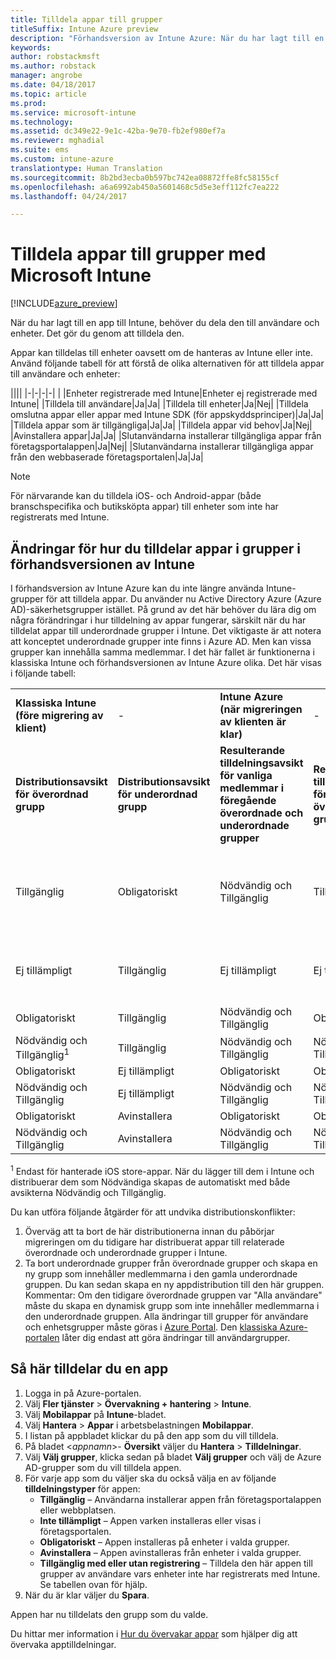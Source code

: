 ```yaml
---
title: Tilldela appar till grupper
titleSuffix: Intune Azure preview
description: "Förhandsversion av Intune Azure: När du har lagt till en app till Intune, behöver du tilldela den till grupper av användare eller enheter."
keywords: 
author: robstackmsft
ms.author: robstack
manager: angrobe
ms.date: 04/18/2017
ms.topic: article
ms.prod: 
ms.service: microsoft-intune
ms.technology: 
ms.assetid: dc349e22-9e1c-42ba-9e70-fb2ef980ef7a
ms.reviewer: mghadial
ms.suite: ems
ms.custom: intune-azure
translationtype: Human Translation
ms.sourcegitcommit: 8b2bd3ecba0b597bc742ea08872ffe8fc58155cf
ms.openlocfilehash: a6a6992ab450a5601468c5d5e3eff112fc7ea222
ms.lasthandoff: 04/24/2017

---
```


# <a name="how-to-assign-apps-to-groups-with-microsoft-intune"></a>Tilldela appar till grupper med Microsoft Intune

[!INCLUDE[azure_preview](../includes/azure_preview.md)]

När du har lagt till en app till Intune, behöver du dela den till användare och enheter. Det gör du genom att tilldela den.

Appar kan tilldelas till enheter oavsett om de hanteras av Intune eller inte. Använd följande tabell för att förstå de olika alternativen för att tilldela appar till användare och enheter:

||||
|-|-|-|-|
|&nbsp;|Enheter registrerade med Intune|Enheter ej registrerade med Intune|
|Tilldela till användare|Ja|Ja|
|Tilldela till enheter|Ja|Nej|
|Tilldela omslutna appar eller appar med Intune SDK (för appskyddsprinciper)|Ja|Ja|
|Tilldela appar som är tillgängliga|Ja|Ja|
|Tilldela appar vid behov|Ja|Nej|
|Avinstallera appar|Ja|Ja|
|Slutanvändarna installerar tillgängliga appar från företagsportalappen|Ja|Nej|
|Slutanvändarna installerar tillgängliga appar från den webbaserade företagsportalen|Ja|Ja|

> [!NOTE]
> För närvarande kan du tilldela iOS- och Android-appar (både branschspecifika och butiksköpta appar) till enheter som inte har registrerats med Intune.

## <a name="changes-to-how-you-assign-apps-to-groups-in-the-intune-preview"></a>Ändringar för hur du tilldelar appar i grupper i förhandsversionen av Intune

I förhandsversion av Intune Azure kan du inte längre använda Intune-grupper för att tilldela appar. Du använder nu Active Directory Azure (Azure AD)-säkerhetsgrupper istället. På grund av det här behöver du lära dig om några förändringar i hur tilldelning av appar fungerar, särskilt när du har tilldelat appar till underordnade grupper i Intune.
Det viktigaste är att notera att konceptet underordnade grupper inte finns i Azure AD. Men kan vissa grupper kan innehålla samma medlemmar. I det här fallet är funktionerna i klassiska Intune och förhandsversionen av Intune Azure olika. Det här visas i följande tabell:

||||||
|-|-|-|-|-|
|**Klassiska Intune (före migrering av klient)**|-|**Intune Azure (när migreringen av klienten är klar)**|-|**Mer information**|
|**Distributionsavsikt för överordnad grupp**|**Distributionsavsikt för underordnad grupp**|**Resulterande tilldelningsavsikt för vanliga medlemmar i föregående överordnade och underordnade grupper**|**Resulterande tilldelningsåtgärd för medlemmar i överordnade grupp**|-|    
|Tillgänglig|Obligatoriskt|Nödvändig och Tillgänglig|Tillgänglig|Nödvändig och Tillgänglig innebär att appar som har tilldelats som nödvändig också kan visas i företagsportalappen.
|Ej tillämpligt|Tillgänglig|Ej tillämpligt|Ej tillämpligt|Lösning: Ta bort distributionsavsikten ”Inte tillämplig” från den överordnade gruppen i Intune.
|Obligatoriskt|Tillgänglig|Nödvändig och Tillgänglig|Obligatoriskt|-|
|Nödvändig och Tillgänglig<sup>1</sup>|Tillgänglig|Nödvändig och Tillgänglig|Nödvändig och Tillgänglig|-|    
|Obligatoriskt|Ej tillämpligt|Obligatoriskt|Obligatoriskt|-|    
|Nödvändig och Tillgänglig|Ej tillämpligt|Nödvändig och Tillgänglig|Nödvändig och Tillgänglig|-|    
|Obligatoriskt|Avinstallera|Obligatoriskt|Obligatoriskt|-|    
|Nödvändig och Tillgänglig|Avinstallera|Nödvändig och Tillgänglig|Nödvändig och Tillgänglig|-|
<sup>1</sup> Endast för hanterade iOS store-appar. När du lägger till dem i Intune och distribuerar dem som Nödvändiga skapas de automatiskt med både avsikterna Nödvändig och Tillgänglig.

Du kan utföra följande åtgärder för att undvika distributionskonflikter:

1.    Överväg att ta bort de här distributionerna innan du påbörjar migreringen om du tidigare har distribuerat appar till relaterade överordnade och underordnade grupper i Intune.
2.    Ta bort underordnade grupper från överordnade grupper och skapa en ny grupp som innehåller medlemmarna i den gamla underordnade gruppen. Du kan sedan skapa en ny appdistribution till den här gruppen.
Kommentar: Om den tidigare överordnade gruppen var "Alla användare" måste du skapa en dynamisk grupp som inte innehåller medlemmarna i den underordnade gruppen.
Alla ändringar till grupper för användare och enhetsgrupper måste göras i [Azure Portal](https://portal.azure.com/). Den [klassiska Azure-portalen](https://manage.windowsazure.com/) låter dig endast att göra ändringar till användargrupper.


## <a name="how-to-assign-an-app"></a>Så här tilldelar du en app

1. Logga in på Azure-portalen.
2. Välj **Fler tjänster** > **Övervakning + hantering** > **Intune**.
3. Välj **Mobilappar** på **Intune**-bladet.
1. Välj **Hantera** > **Appar** i arbetsbelastningen **Mobilappar**.
2. I listan på appbladet klickar du på den app som du vill tilldela.
3. På bladet <*appnamn*>- **Översikt** väljer du **Hantera** > **Tilldelningar**.
4. Välj **Välj grupper**, klicka sedan på bladet **Välj grupper** och välj de Azure AD-grupper som du vill tilldela appen.
5. För varje app som du väljer ska du också välja en av följande **tilldelningstyper** för appen:
    - **Tillgänglig** – Användarna installerar appen från företagsportalappen eller webbplatsen.
    - **Inte tillämpligt** – Appen varken installeras eller visas i företagsportalen.
    - **Obligatoriskt** – Appen installeras på enheter i valda grupper.
    - **Avinstallera** – Appen avinstalleras från enheter i valda grupper.
    - **Tillgänglig med eller utan registrering** – Tilldela den här appen till grupper av användare vars enheter inte har registrerats med Intune. Se tabellen ovan för hjälp.
6. När du är klar väljer du **Spara**.

Appen har nu tilldelats den grupp som du valde.

Du hittar mer information i [Hur du övervakar appar](monitor-apps.md) som hjälper dig att övervaka apptilldelningar.

